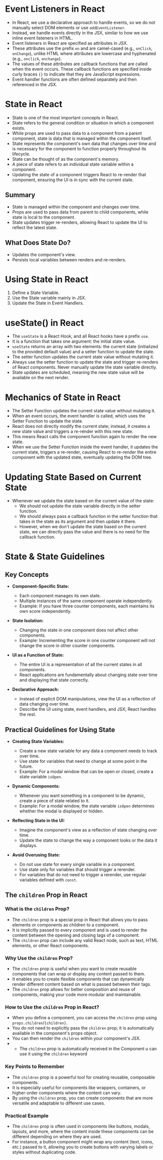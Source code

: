 # Event Listeners in React

- In React, we use a declarative approach to handle events, so we do not manually select DOM elements or use `addEventListener`.
- Instead, we handle events directly in the JSX, similar to how we use inline event listeners in HTML.
- Event listeners in React are specified as attributes in JSX.
- These attributes use the prefix `on` and are camel-cased (e.g., `onClick`, `onChange`), unlike HTML where attributes are lowercase and hyphenated (e.g., `onclick`, `onchange`).
- The values of these attributes are callback functions that are called when the event occurs. These callback functions are specified inside curly braces `{}` to indicate that they are JavaScript expressions.
- Event handler functions are often defined separately and then referenced in the JSX.

# State in React

- State is one of the most important concepts in React.
- State refers to the general condition or situation in which a component exists.
- While props are used to pass data to a component from a parent component, state is data that is managed within the component itself.
- State represents the component's own data that changes over time and is necessary for the component to function properly throughout its lifecycle.
- State can be thought of as the component's memory.
- A piece of state refers to an individual state variable within a component.
- Updating the state of a component triggers React to re-render that component, ensuring the UI is in sync with the current state.

## Summary

- State is managed within the component and changes over time.
- Props are used to pass data from parent to child components, while state is local to the component.
- State updates trigger re-renders, allowing React to update the UI to reflect the latest state.

## What Does State Do?

- Updates the component's view.
- Persists local variables between renders and re-renders.

# Using State in React

1. Define a State Variable.
2. Use the State variable mainly in JSX.
3. Update the State in Event Handlers.

# useState() in React

- The `useState` is a React Hook, and all React hooks have a prefix `use`.
- It is a function that takes one argument: the initial state value.
- `useState` returns an array with two elements: the current state (initialized to the provided default value) and a setter function to update the state.
- The setter function updates the current state value without mutating it.
- Always use the setter function to update the state and trigger re-renders of React components. Never manually update the state variable directly.
- State updates are scheduled, meaning the new state value will be available on the next render.

# Mechanics of State in React

- The Setter Function updates the current state value without mutating it.
- When an event occurs, the event handler is called, which uses the Setter Function to update the state.
- React does not directly modify the current state; instead, it creates a new state value and triggers a re-render with this new state.
- This means React calls the component function again to render the new state.
- When we use the Setter Function inside the event handler, it updates the current state, triggers a re-render, causing React to re-render the entire component with the updated state, eventually updating the DOM tree.

# Updating State Based on Current State

- Whenever we update the state based on the current value of the state:
  - We should not update the state variable directly in the setter function.
  - We should always pass a callback function in the setter function that takes in the state as its argument and then update it there.
  - However, when we don't update the state based on the current state, we can directly pass the value and there is no need for the callback function.

# State & State Guidelines

## Key Concepts

- **Component-Specific State:**

  - Each component manages its own state.
  - Multiple instances of the same component operate independently.
  - Example: If you have three counter components, each maintains its own score independently.

- **State Isolation:**

  - Changing the state in one component does not affect other components.
  - Example: Incrementing the score in one counter component will not change the score in other counter components.

- **UI as a Function of State:**

  - The entire UI is a representation of all the current states in all components.
  - React applications are fundamentally about changing state over time and displaying that state correctly.

- **Declarative Approach:**
  - Instead of explicit DOM manipulations, view the UI as a reflection of data changing over time.
  - Describe the UI using state, event handlers, and JSX; React handles the rest.

## Practical Guidelines for Using State

- **Creating State Variables:**

  - Create a new state variable for any data a component needs to track over time.
  - Use state for variables that need to change at some point in the future.
  - Example: For a modal window that can be open or closed, create a state variable `isOpen`.

- **Dynamic Components:**

  - Whenever you want something in a component to be dynamic, create a piece of state related to it.
  - Example: For a modal window, the state variable `isOpen` determines whether the modal is displayed or hidden.

- **Reflecting State in the UI:**

  - Imagine the component's view as a reflection of state changing over time.
  - Update the state to change the way a component looks or the data it displays.

- **Avoid Overusing State:**
  - Do not use state for every single variable in a component.
  - Use state only for variables that should trigger a rerender.
  - For variables that do not need to trigger a rerender, use regular variables defined with `const`.

## The `children` Prop in React

### What is the `children` Prop?

- The `children` prop is a special prop in React that allows you to pass elements or components as children to a component.
- It is implicitly passed to every component and is used to render the content between the opening and closing tags of a component.
- The `children` prop can include any valid React node, such as text, HTML elements, or other React components.

### Why Use the `children` Prop?

- The `children` prop is useful when you want to create reusable components that can wrap or display any content passed to them.
- It enables you to create flexible components that can dynamically render different content based on what is passed between their tags.
- The `children` prop allows for better composition and reuse of components, making your code more modular and maintainable.

### How to Use the `children` Prop in React?

- When you define a component, you can access the `children` prop using `props.children`/`{children}`.
- You do not need to explicitly pass the `children` prop; it is automatically available in the component's props object.
- You can then render the `children` within your component's JSX.
- - The `children` prop is automatically received in the Component u can use it using the `children` keyword

### Key Points to Remember

- The `children` prop is a powerful tool for creating reusable, composable components.
- It is especially useful for components like wrappers, containers, or higher-order components where the content can vary.
- By using the `children` prop, you can create components that are more versatile and adaptable to different use cases.

### Practical Example

- The `children` prop is often used in components like buttons, modals, layouts, and more, where the content inside these components can be different depending on where they are used.
- For instance, a button component might wrap any content (text, icons, etc.) passed to it, allowing you to create buttons with varying labels or styles without duplicating code.
